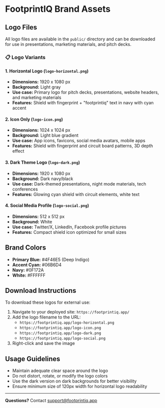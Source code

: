 # FootprintIQ Brand Assets

## Logo Files

All logo files are available in the `public/` directory and can be downloaded for use in presentations, marketing materials, and pitch decks.

### 📋 Logo Variants

#### 1. **Horizontal Logo** (`logo-horizontal.png`)
- **Dimensions:** 1920 x 1080 px
- **Background:** Light gray
- **Use case:** Primary logo for pitch decks, presentations, website headers, and marketing materials
- **Features:** Shield with fingerprint + "footprintiq" text in navy with cyan accent

#### 2. **Icon Only** (`logo-icon.png`)
- **Dimensions:** 1024 x 1024 px
- **Background:** Light blue gradient
- **Use case:** App icons, favicons, social media avatars, mobile apps
- **Features:** Shield with fingerprint and circuit board patterns, 3D depth effect

#### 3. **Dark Theme Logo** (`logo-dark.png`)
- **Dimensions:** 1920 x 1080 px
- **Background:** Dark navy/black
- **Use case:** Dark-themed presentations, night mode materials, tech conferences
- **Features:** Glowing cyan shield with circuit elements, white text

#### 4. **Social Media Profile** (`logo-social.png`)
- **Dimensions:** 512 x 512 px
- **Background:** White
- **Use case:** Twitter/X, LinkedIn, Facebook profile pictures
- **Features:** Compact shield icon optimized for small sizes

## Brand Colors

- **Primary Blue:** #4F46E5 (Deep Indigo)
- **Accent Cyan:** #06B6D4
- **Navy:** #0F172A
- **White:** #FFFFFF

## Download Instructions

To download these logos for external use:

1. Navigate to your deployed site: `https://footprintiq.app/`
2. Add the logo filename to the URL:
   - `https://footprintiq.app/logo-horizontal.png`
   - `https://footprintiq.app/logo-icon.png`
   - `https://footprintiq.app/logo-dark.png`
   - `https://footprintiq.app/logo-social.png`
3. Right-click and save the image

## Usage Guidelines

- Maintain adequate clear space around the logo
- Do not distort, rotate, or modify the logo colors
- Use the dark version on dark backgrounds for better visibility
- Ensure minimum size of 120px width for horizontal logo readability

---

**Questions?** Contact support@footprintiq.app
